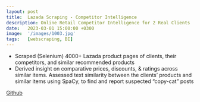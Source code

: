 ```yaml
---
layout: post
title:  Lazada Scraping - Competitor Intelligence
description: Online Retail Competitor Intelligence for 2 Real Clients
date:   2023-03-01 15:00:00 +0300
image:  '/images/1003.jpg'
tags:   [webscraping, BI]
---
```

-	Scraped (Selenium) 4000+ Lazada product pages of clients, their competitors, and similar recommended products
-	Derived insight on comparative prices, discounts, & ratings across similar items. Assessed text similarity between the clients’ products and similar items using SpaCy, to find and report suspected “copy-cat” posts

[Github](https://github.com/kevinjeswani/Lazada_Scraping)